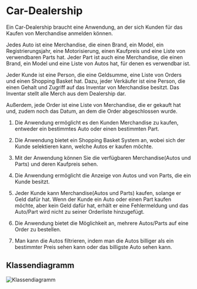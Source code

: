 # Car-Dealership

Ein Car-Dealership braucht eine Anwendung, an der sich Kunden für das Kaufen von Merchandise anmelden können.

Jedes Auto ist eine Merchandise, die einen Brand, ein Model, ein Registrierungsjahr, eine Motorisierung, einen Kaufpreis und eine Liste von verwendbaren Parts hat. Jeder Part ist auch eine Merchandise, die einen Brand, ein Model und eine Liste von Autos hat, für denen es verwendbar ist.    

Jeder Kunde ist eine Person, die eine Geldsumme, eine Liste von Orders und einen Shopping Basket hat. Dazu, jeder Verkäufer ist eine Person, die einen Gehalt und Zugriff auf das Inventar von Merchandise besitzt. Das Inventar stellt alle Merch aus dem Dealership dar.

Außerdem, jede Order ist eine Liste von Merchandise, die er gekauft hat und, zudem noch das Datum, an dem die Order abgeschlossen wurde.

1.	Die Anwendung ermöglicht es den Kunden Merchandise zu kaufen, entweder ein bestimmtes Auto oder einen bestimmten Part.

2.  Die Anwendung bietet ein Shopping Basket System an, wobei sich der Kunde selektieren kann, welche Autos er kaufen möchte.

3.	Mit der Anwendung können Sie die verfügbaren Merchandise(Autos und Parts) und deren Kaufpreis sehen.

4.	Die Anwendung ermöglicht die Anzeige von Autos und von Parts, die ein Kunde besitzt.

5.	Jeder Kunde kann Merchandise(Autos und Parts) kaufen, solange er Geld dafür hat. Wenn der Kunde ein Auto oder einen Part kaufen möchte,  aber kein Geld dafür hat, erhält er eine Fehlermeldung und das Auto/Part wird nicht zu seiner Orderliste hinzugefügt.

6.	Die Anwendung bietet die Möglichkeit an, mehrere Autos/Parts auf eine Order zu bestellen.

7. Man kann die Autos filtrieren, indem man die Autos billiger als ein bestimmter Preis sehen kann oder das billigste Auto sehen kann.



Klassendiagramm
----------------------------------------------------------------------------------------------------------------------------------------------------------------
![Klassendiagramm](https://user-images.githubusercontent.com/114949622/210778212-bd85e1ff-c0b0-47b2-95ee-cefef8e01800.png)





